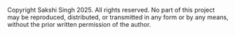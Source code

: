 Copyright Sakshi Singh 2025.
All rights reserved. No part of this project may be reproduced, distributed, or transmitted in any form or by any means, without the prior written permission of the author.
